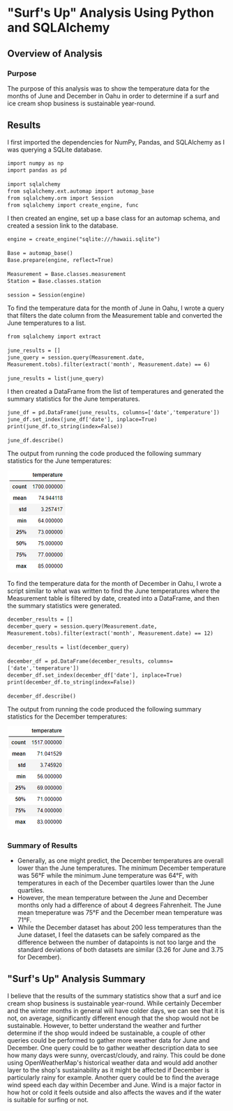 # "Surf's Up" Analysis Using Python and SQLAlchemy

## Overview of Analysis

### Purpose
The purpose of this analysis was to show the temperature data for the months of June and December in Oahu in order to determine if a surf and ice cream shop business is sustainable year-round.

## Results
I first imported the dependencies for NumPy, Pandas, and SQLAlchemy as I was querying a SQLite database.

```
import numpy as np
import pandas as pd

import sqlalchemy
from sqlalchemy.ext.automap import automap_base
from sqlalchemy.orm import Session
from sqlalchemy import create_engine, func
```

I then created an engine, set up a base class for an automap schema, and created a session link to the database.

```
engine = create_engine("sqlite:///hawaii.sqlite")

Base = automap_base()
Base.prepare(engine, reflect=True)

Measurement = Base.classes.measurement
Station = Base.classes.station

session = Session(engine)
```

To find the temperature data for the month of June in Oahu, I wrote a query that filters the date column from the Measurement table and converted the June temperatures to a list.

```
from sqlalchemy import extract

june_results = []
june_query = session.query(Measurement.date, Measurement.tobs).filter(extract('month', Measurement.date) == 6)

june_results = list(june_query)
```

I then created a DataFrame from the list of temperatures and generated the summary statistics for the June temperatures.

```
june_df = pd.DataFrame(june_results, columns=['date','temperature'])
june_df.set_index(june_df['date'], inplace=True)
print(june_df.to_string(index=False))

june_df.describe()
```

The output from running the code produced the following summary statistics for the June temperatures:

![June Summary Statistics](./Resources/june_stats.PNG)

To find the temperature data for the month of December in Oahu, I wrote a script similar to what was written to find the June temperatures where the Measurement table is filtered by date, created into a DataFrame, and then the summary statistics were generated.

```
december_results = []
december_query = session.query(Measurement.date, Measurement.tobs).filter(extract('month', Measurement.date) == 12)

december_results = list(december_query)

december_df = pd.DataFrame(december_results, columns=['date','temperature'])
december_df.set_index(december_df['date'], inplace=True)
print(december_df.to_string(index=False))

december_df.describe()
```

The output from running the code produced the following summary statistics for the December temperatures:

![December Summary Statistics](./Resources/dec_stats.PNG)

### Summary of Results
- Generally, as one might predict, the December temperatures are overall lower than the June temperatures. The minimum December temperature was 56°F while the minimum June temperature was 64°F, with temperatures in each of the December quartiles lower than the June quartiles.
- However, the mean temperature between the June and December months only had a difference of about 4 degrees Fahrenheit. The June mean tmeperature was 75°F and the December mean temperature was 71°F.
- While the December dataset has about 200 less temperatures than the June dataset, I feel the datasets can be safely compared as the difference between the number of datapoints is not too large and the standard deviations of both datasets are similar (3.26 for June and 3.75 for December).

## "Surf's Up" Analysis Summary
I believe that the results of the summary statistics show that a surf and ice cream shop business is sustainable year-round. While certainly December and the winter months in general will have colder days, we can see that it is not, on average, significantly different enough that the shop would not be sustainable. However, to better understand the weather and further determine if the shop would indeed be sustainable, a couple of other queries could be performed to gather more weather data for June and December. One query could be to gather weather description data to see how many days were sunny, overcast/cloudy, and rainy. This could be done using OpenWeatherMap's historical weather data and would add another layer to the shop's sustainability as it might be affected if December is particularly rainy for example. Another query could be to find the average wind speed each day within December and June. Wind is a major factor in how hot or cold it feels outside and also affects the waves and if the water is suitable for surfing or not.
